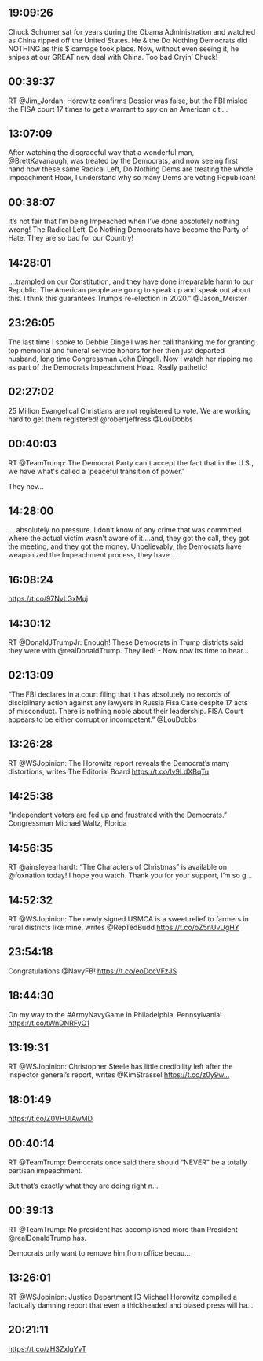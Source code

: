 ## 19:09:26
Chuck Schumer sat for years during the Obama Administration and watched as China ripped off the United States. He &amp; the Do Nothing Democrats did NOTHING as this $ carnage took place. Now, without even seeing it, he snipes at our GREAT new deal with China. Too bad Cryin’ Chuck!
## 00:39:37
RT @Jim_Jordan: Horowitz confirms Dossier was false, but the FBI misled the FISA court 17 times to get a warrant to spy on an American citi…
## 13:07:09
After watching the disgraceful way that a wonderful man, @BrettKavanaugh, was treated by the Democrats, and now seeing first hand how these same Radical Left, Do Nothing Dems are treating the whole Impeachment Hoax, I understand why so many Dems are voting Republican!
## 00:38:07
It’s not fair that I’m being Impeached when I’ve done absolutely nothing wrong! The Radical Left, Do Nothing Democrats have become the Party of Hate. They are so bad for our Country!
## 14:28:01
....trampled on our Constitution, and they have done irreparable harm to our Republic. The American people are going to speak up and speak out about this. I think this guarantees Trump’s re-election in 2020.” 
@Jason_Meister
## 23:26:05
The last time I spoke to Debbie Dingell was her call thanking me for granting top memorial and funeral service honors for her then just departed husband, long time Congressman John Dingell. Now I watch her ripping me as part of the Democrats Impeachment Hoax. Really pathetic!
## 02:27:02
25 Million Evangelical Christians are not registered to vote. We are working hard to get them registered! @robertjeffress @LouDobbs
## 00:40:03
RT @TeamTrump: The Democrat Party can't accept the fact that in the U.S., we have what's called a 'peaceful transition of power.'

They nev…
## 14:28:00
....absolutely no pressure. I don’t know of any crime that was committed where the actual victim wasn’t aware of it....and, they got the call, they got the meeting, and they got the money. Unbelievably, the Democrats have weaponized the Impeachment process, they have....
## 16:08:24
https://t.co/97NvLGxMuj
## 14:30:12
RT @DonaldJTrumpJr: Enough! These Democrats in Trump districts said they were with @realDonaldTrump. They lied! - Now now its time to hear…
## 02:13:09
“The FBI declares in a court filing that it has absolutely no records of disciplinary action against any lawyers in Russia Fisa Case despite 17 acts of misconduct. There is nothing noble about their leadership. FISA Court appears to be either corrupt or incompetent.” @LouDobbs
## 13:26:28
RT @WSJopinion: The Horowitz report reveals the Democrat’s many distortions, writes The Editorial Board https://t.co/Iv9LdXBqTu
## 14:25:38
“Independent voters are fed up and frustrated with the Democrats.” Congressman Michael Waltz, Florida
## 14:56:35
RT @ainsleyearhardt: “The Characters of Christmas” is available on @foxnation today! I hope you watch. Thank you for your support, I’m so g…
## 14:52:32
RT @WSJopinion: The newly signed USMCA is a sweet relief to farmers in rural districts like mine, writes @RepTedBudd https://t.co/oZ5nUvUgHY
## 23:54:18
Congratulations @NavyFB! https://t.co/eoDccVFzJS
## 18:44:30
On my way to the #ArmyNavyGame in Philadelphia, Pennsylvania! https://t.co/tWnDNRFyO1
## 13:19:31
RT @WSJopinion: Christopher Steele has little credibility left after the inspector general’s report, writes @KimStrassel
https://t.co/z0y9w…
## 18:01:49
https://t.co/Z0VHUlAwMD
## 00:40:14
RT @TeamTrump: Democrats once said there should “NEVER” be a totally partisan impeachment.
 
But that’s exactly what they are doing right n…
## 00:39:13
RT @TeamTrump: No president has accomplished more than President @realDonaldTrump has.

Democrats only want to remove him from office becau…
## 13:26:01
RT @WSJopinion: Justice Department IG Michael Horowitz compiled a factually damning report that even a thickheaded and biased press will ha…
## 20:21:11
https://t.co/zHSZxlgYvT
